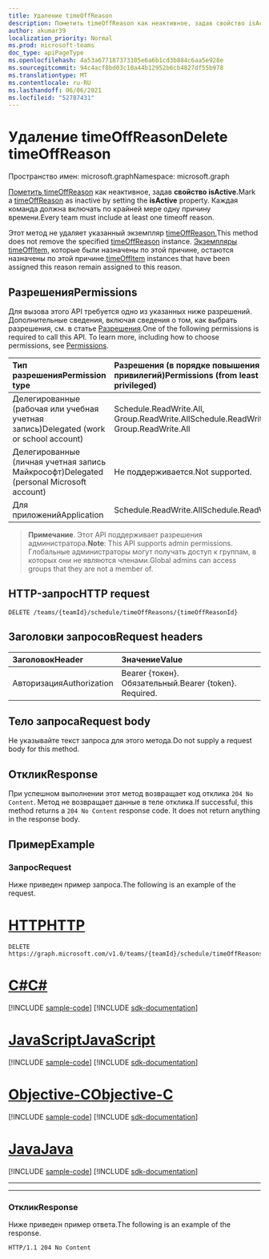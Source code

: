```yaml
---
title: Удаление timeOffReason
description: Пометить timeOffReason как неактивное, задав свойство isActive.
author: akumar39
localization_priority: Normal
ms.prod: microsoft-teams
doc_type: apiPageType
ms.openlocfilehash: 4a53a677187373105e6a6b1cd3b884c6aa5e928e
ms.sourcegitcommit: 94c4acf8bd03c10a44b12952b6cb4827df55b978
ms.translationtype: MT
ms.contentlocale: ru-RU
ms.lasthandoff: 06/06/2021
ms.locfileid: "52787431"
---
```

# <a name="delete-timeoffreason"></a><span data-ttu-id="13667-103">Удаление timeOffReason</span><span class="sxs-lookup"><span data-stu-id="13667-103">Delete timeOffReason</span></span>

<span data-ttu-id="13667-104">Пространство имен: microsoft.graph</span><span class="sxs-lookup"><span data-stu-id="13667-104">Namespace: microsoft.graph</span></span>

<span data-ttu-id="13667-105">[Пометить timeOffReason](../resources/timeoffreason.md) как неактивное, задав **свойство isActive.**</span><span class="sxs-lookup"><span data-stu-id="13667-105">Mark a [timeOffReason](../resources/timeoffreason.md) as inactive by setting the **isActive** property.</span></span> <span data-ttu-id="13667-106">Каждая команда должна включать по крайней мере одну причину времени.</span><span class="sxs-lookup"><span data-stu-id="13667-106">Every team must include at least one timeoff reason.</span></span>

<span data-ttu-id="13667-107">Этот метод не удаляет указанный экземпляр [timeOffReason.](../resources/timeoffreason.md)</span><span class="sxs-lookup"><span data-stu-id="13667-107">This method does not remove the specified [timeOffReason](../resources/timeoffreason.md) instance.</span></span> <span data-ttu-id="13667-108">[Экземпляры timeOffItem,](../resources/timeoffitem.md) которые были назначены по этой причине, остаются назначены по этой причине.</span><span class="sxs-lookup"><span data-stu-id="13667-108">[timeOffItem](../resources/timeoffitem.md) instances that have been assigned this reason remain assigned to this reason.</span></span>

## <a name="permissions"></a><span data-ttu-id="13667-109">Разрешения</span><span class="sxs-lookup"><span data-stu-id="13667-109">Permissions</span></span>

<span data-ttu-id="13667-p103">Для вызова этого API требуется одно из указанных ниже разрешений. Дополнительные сведения, включая сведения о том, как выбрать разрешения, см. в статье [Разрешения](/graph/permissions-reference).</span><span class="sxs-lookup"><span data-stu-id="13667-p103">One of the following permissions is required to call this API. To learn more, including how to choose permissions, see [Permissions](/graph/permissions-reference).</span></span>

|<span data-ttu-id="13667-112">Тип разрешения</span><span class="sxs-lookup"><span data-stu-id="13667-112">Permission type</span></span>      | <span data-ttu-id="13667-113">Разрешения (в порядке повышения привилегий)</span><span class="sxs-lookup"><span data-stu-id="13667-113">Permissions (from least to most privileged)</span></span>              |
|:--------------------|:---------------------------------------------------------|
|<span data-ttu-id="13667-114">Делегированные (рабочая или учебная учетная запись)</span><span class="sxs-lookup"><span data-stu-id="13667-114">Delegated (work or school account)</span></span> | <span data-ttu-id="13667-115">Schedule.ReadWrite.All, Group.ReadWrite.All</span><span class="sxs-lookup"><span data-stu-id="13667-115">Schedule.ReadWrite.All, Group.ReadWrite.All</span></span>    |
|<span data-ttu-id="13667-116">Делегированные (личная учетная запись Майкрософт)</span><span class="sxs-lookup"><span data-stu-id="13667-116">Delegated (personal Microsoft account)</span></span> | <span data-ttu-id="13667-117">Не поддерживается.</span><span class="sxs-lookup"><span data-stu-id="13667-117">Not supported.</span></span>    |
|<span data-ttu-id="13667-118">Для приложений</span><span class="sxs-lookup"><span data-stu-id="13667-118">Application</span></span> | <span data-ttu-id="13667-119">Schedule.ReadWrite.All</span><span class="sxs-lookup"><span data-stu-id="13667-119">Schedule.ReadWrite.All</span></span> |

> <span data-ttu-id="13667-120">**Примечание**. Этот API поддерживает разрешения администратора.</span><span class="sxs-lookup"><span data-stu-id="13667-120">**Note**: This API supports admin permissions.</span></span> <span data-ttu-id="13667-121">Глобальные администраторы могут получать доступ к группам, в которых они не являются членами.</span><span class="sxs-lookup"><span data-stu-id="13667-121">Global admins can access groups that they are not a member of.</span></span>

## <a name="http-request"></a><span data-ttu-id="13667-122">HTTP-запрос</span><span class="sxs-lookup"><span data-stu-id="13667-122">HTTP request</span></span>

<!-- { "blockType": "ignored" } -->

```http
DELETE /teams/{teamId}/schedule/timeOffReasons/{timeOffReasonId}
```

## <a name="request-headers"></a><span data-ttu-id="13667-123">Заголовки запросов</span><span class="sxs-lookup"><span data-stu-id="13667-123">Request headers</span></span>

| <span data-ttu-id="13667-124">Заголовок</span><span class="sxs-lookup"><span data-stu-id="13667-124">Header</span></span>       | <span data-ttu-id="13667-125">Значение</span><span class="sxs-lookup"><span data-stu-id="13667-125">Value</span></span> |
|:---------------|:--------|
| <span data-ttu-id="13667-126">Авторизация</span><span class="sxs-lookup"><span data-stu-id="13667-126">Authorization</span></span>  | <span data-ttu-id="13667-p105">Bearer {токен}. Обязательный.</span><span class="sxs-lookup"><span data-stu-id="13667-p105">Bearer {token}. Required.</span></span>  |

## <a name="request-body"></a><span data-ttu-id="13667-129">Тело запроса</span><span class="sxs-lookup"><span data-stu-id="13667-129">Request body</span></span>
<span data-ttu-id="13667-130">Не указывайте текст запроса для этого метода.</span><span class="sxs-lookup"><span data-stu-id="13667-130">Do not supply a request body for this method.</span></span>

## <a name="response"></a><span data-ttu-id="13667-131">Отклик</span><span class="sxs-lookup"><span data-stu-id="13667-131">Response</span></span>

<span data-ttu-id="13667-p106">При успешном выполнении этот метод возвращает код отклика `204 No Content`. Метод не возвращает данные в теле отклика.</span><span class="sxs-lookup"><span data-stu-id="13667-p106">If successful, this method returns a `204 No Content` response code. It does not return anything in the response body.</span></span>

## <a name="example"></a><span data-ttu-id="13667-134">Пример</span><span class="sxs-lookup"><span data-stu-id="13667-134">Example</span></span>

### <a name="request"></a><span data-ttu-id="13667-135">Запрос</span><span class="sxs-lookup"><span data-stu-id="13667-135">Request</span></span>

<span data-ttu-id="13667-136">Ниже приведен пример запроса.</span><span class="sxs-lookup"><span data-stu-id="13667-136">The following is an example of the request.</span></span>


# <a name="http"></a>[<span data-ttu-id="13667-137">HTTP</span><span class="sxs-lookup"><span data-stu-id="13667-137">HTTP</span></span>](#tab/http)
<!-- {
  "blockType": "request",
  "name": "timeoffreason-delete"
}-->
```http
DELETE https://graph.microsoft.com/v1.0/teams/{teamId}/schedule/timeOffReasons/{timeOffReasonId}
```
# <a name="c"></a>[<span data-ttu-id="13667-138">C#</span><span class="sxs-lookup"><span data-stu-id="13667-138">C#</span></span>](#tab/csharp)
[!INCLUDE [sample-code](../includes/snippets/csharp/timeoffreason-delete-csharp-snippets.md)]
[!INCLUDE [sdk-documentation](../includes/snippets/snippets-sdk-documentation-link.md)]

# <a name="javascript"></a>[<span data-ttu-id="13667-139">JavaScript</span><span class="sxs-lookup"><span data-stu-id="13667-139">JavaScript</span></span>](#tab/javascript)
[!INCLUDE [sample-code](../includes/snippets/javascript/timeoffreason-delete-javascript-snippets.md)]
[!INCLUDE [sdk-documentation](../includes/snippets/snippets-sdk-documentation-link.md)]

# <a name="objective-c"></a>[<span data-ttu-id="13667-140">Objective-C</span><span class="sxs-lookup"><span data-stu-id="13667-140">Objective-C</span></span>](#tab/objc)
[!INCLUDE [sample-code](../includes/snippets/objc/timeoffreason-delete-objc-snippets.md)]
[!INCLUDE [sdk-documentation](../includes/snippets/snippets-sdk-documentation-link.md)]

# <a name="java"></a>[<span data-ttu-id="13667-141">Java</span><span class="sxs-lookup"><span data-stu-id="13667-141">Java</span></span>](#tab/java)
[!INCLUDE [sample-code](../includes/snippets/java/timeoffreason-delete-java-snippets.md)]
[!INCLUDE [sdk-documentation](../includes/snippets/snippets-sdk-documentation-link.md)]

---

---


### <a name="response"></a><span data-ttu-id="13667-142">Отклик</span><span class="sxs-lookup"><span data-stu-id="13667-142">Response</span></span>

<span data-ttu-id="13667-143">Ниже приведен пример ответа.</span><span class="sxs-lookup"><span data-stu-id="13667-143">The following is an example of the response.</span></span> 

<!-- {
  "blockType": "response",
  "truncated": true
} -->

```http
HTTP/1.1 204 No Content
```

<!-- uuid: 8fcb5dbc-d5aa-4681-8e31-b001d5168d79
2015-10-25 14:57:30 UTC -->
<!--
{
  "type": "#page.annotation",
  "description": "Marks a timeOffReason as inactive",
  "keywords": "",
  "section": "documentation",
  "tocPath": "",
  "suppressions": [
  ]
}
-->

